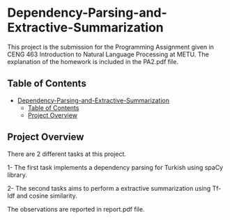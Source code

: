 # Dependency-Parsing-and-Extractive-Summarization

This project is the submission for the Programming Assignment given in CENG 463 Introduction to Natural Language Processing at METU. The explanation of the homework is included in the PA2.pdf file.

## Table of Contents
- [Dependency-Parsing-and-Extractive-Summarization](#dependency-parsing-and-extractive-summarization)
  - [Table of Contents](#table-of-contents)
  - [Project Overview](#project-overview)

## Project Overview

There are 2 different tasks at this project.

1- The first task implements a dependency parsing for Turkish using spaCy library.

2- The second tasks aims to perform a extractive summarization using Tf-Idf and cosine similarity.

The observations are reported in report.pdf file.


